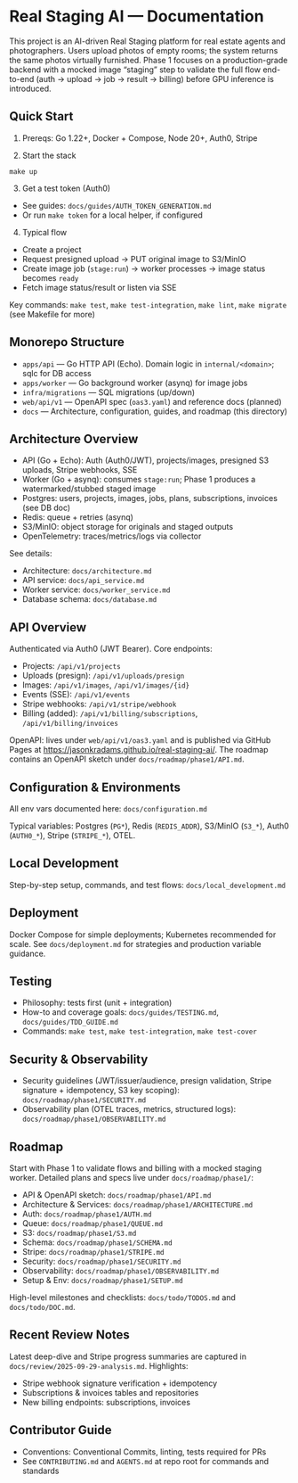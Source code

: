 # Real Staging AI — Documentation

This project is an AI-driven Real Staging platform for real estate agents and photographers. Users upload photos of empty rooms; the system returns the same photos virtually furnished. Phase 1 focuses on a production-grade backend with a mocked image “staging” step to validate the full flow end-to-end (auth → upload → job → result → billing) before GPU inference is introduced.

## Quick Start

1) Prereqs: Go 1.22+, Docker + Compose, Node 20+, Auth0, Stripe

2) Start the stack
```
make up
```

3) Get a test token (Auth0)
- See guides: `docs/guides/AUTH_TOKEN_GENERATION.md`
- Or run `make token` for a local helper, if configured

4) Typical flow
- Create a project
- Request presigned upload → PUT original image to S3/MinIO
- Create image job (`stage:run`) → worker processes → image status becomes `ready`
- Fetch image status/result or listen via SSE

Key commands: `make test`, `make test-integration`, `make lint`, `make migrate` (see Makefile for more)

## Monorepo Structure

- `apps/api` — Go HTTP API (Echo). Domain logic in `internal/<domain>`; sqlc for DB access
- `apps/worker` — Go background worker (asynq) for image jobs
- `infra/migrations` — SQL migrations (up/down)
- `web/api/v1` — OpenAPI spec (`oas3.yaml`) and reference docs (planned)
- `docs` — Architecture, configuration, guides, and roadmap (this directory)

## Architecture Overview

- API (Go + Echo): Auth (Auth0/JWT), projects/images, presigned S3 uploads, Stripe webhooks, SSE
- Worker (Go + asynq): consumes `stage:run`; Phase 1 produces a watermarked/stubbed staged image
- Postgres: users, projects, images, jobs, plans, subscriptions, invoices (see DB doc)
- Redis: queue + retries (asynq)
- S3/MinIO: object storage for originals and staged outputs
- OpenTelemetry: traces/metrics/logs via collector

See details:
- Architecture: `docs/architecture.md`
- API service: `docs/api_service.md`
- Worker service: `docs/worker_service.md`
- Database schema: `docs/database.md`

## API Overview

Authenticated via Auth0 (JWT Bearer). Core endpoints:
- Projects: `/api/v1/projects`
- Uploads (presign): `/api/v1/uploads/presign`
- Images: `/api/v1/images`, `/api/v1/images/{id}`
- Events (SSE): `/api/v1/events`
- Stripe webhooks: `/api/v1/stripe/webhook`
- Billing (added): `/api/v1/billing/subscriptions`, `/api/v1/billing/invoices`

OpenAPI: lives under `web/api/v1/oas3.yaml` and is published via GitHub Pages at https://jasonkradams.github.io/real-staging-ai/. The roadmap contains an OpenAPI sketch under `docs/roadmap/phase1/API.md`.

## Configuration & Environments

All env vars documented here: `docs/configuration.md`

Typical variables: Postgres (`PG*`), Redis (`REDIS_ADDR`), S3/MinIO (`S3_*`), Auth0 (`AUTH0_*`), Stripe (`STRIPE_*`), OTEL.

## Local Development

Step-by-step setup, commands, and test flows: `docs/local_development.md`

## Deployment

Docker Compose for simple deployments; Kubernetes recommended for scale. See `docs/deployment.md` for strategies and production variable guidance.

## Testing

- Philosophy: tests first (unit + integration)
- How-to and coverage goals: `docs/guides/TESTING.md`, `docs/guides/TDD_GUIDE.md`
- Commands: `make test`, `make test-integration`, `make test-cover`

## Security & Observability

- Security guidelines (JWT/issuer/audience, presign validation, Stripe signature + idempotency, S3 key scoping): `docs/roadmap/phase1/SECURITY.md`
- Observability plan (OTEL traces, metrics, structured logs): `docs/roadmap/phase1/OBSERVABILITY.md`

## Roadmap

Start with Phase 1 to validate flows and billing with a mocked staging worker. Detailed plans and specs live under `docs/roadmap/phase1/`:
- API & OpenAPI sketch: `docs/roadmap/phase1/API.md`
- Architecture & Services: `docs/roadmap/phase1/ARCHITECTURE.md`
- Auth: `docs/roadmap/phase1/AUTH.md`
- Queue: `docs/roadmap/phase1/QUEUE.md`
- S3: `docs/roadmap/phase1/S3.md`
- Schema: `docs/roadmap/phase1/SCHEMA.md`
- Stripe: `docs/roadmap/phase1/STRIPE.md`
- Security: `docs/roadmap/phase1/SECURITY.md`
- Observability: `docs/roadmap/phase1/OBSERVABILITY.md`
- Setup & Env: `docs/roadmap/phase1/SETUP.md`

High-level milestones and checklists: `docs/todo/TODOS.md` and `docs/todo/DOC.md`.

## Recent Review Notes

Latest deep-dive and Stripe progress summaries are captured in `docs/review/2025-09-29-analysis.md`. Highlights:
- Stripe webhook signature verification + idempotency
- Subscriptions & invoices tables and repositories
- New billing endpoints: subscriptions, invoices

## Contributor Guide

- Conventions: Conventional Commits, linting, tests required for PRs
- See `CONTRIBUTING.md` and `AGENTS.md` at repo root for commands and standards

